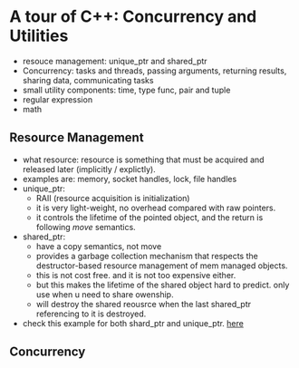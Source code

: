 # A tour of C++: Concurrency and Utilities

* resouce management: unique_ptr and shared_ptr
* Concurrency: tasks and threads, passing arguments, returning results, sharing data, communicating tasks
* small utility components: time, type func, pair and tuple
* regular expression
* math

## Resource Management
* what resource: resource is something that must be acquired and released later (implicitly / explictly). 
* examples are: memory, socket handles, lock, file handles
* unique_ptr:
  * RAII (resource acquisition is initialization)
  * it is very light-weight, no overhead compared with raw pointers.
  * it controls the lifetime of the pointed object, and the return is following *move* semantics. 
* shared_ptr:
  * have a copy semantics, not move
  * provides a garbage collection mechanism that respects the destructor-based resource management of mem managed objects. 
  * this is not cost free. and it is not too expensive either. 
  * but this makes the lifetime of the shared object hard to predict. only use when u need to share owenship.
  * will destroy the shared reousrce when the last shared_ptr referencing to it is destroyed.
* check this example for both shard_ptr and unique_ptr. [here](https://github.com/fandan-nyc/my_side_projects/blob/master/notes/cpp_notes/chapter_5/unique_pt_shard_ptr_sample.cpp)


## Concurrency
